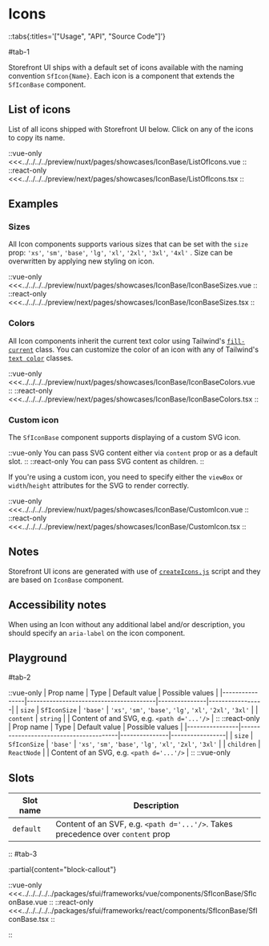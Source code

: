# Icons

::tabs{:titles='["Usage", "API", "Source Code"]'}

#tab-1

Storefront UI ships with a default set of icons available with the naming convention `SfIcon{Name}`. Each icon is a component that extends the `SfIconBase` component.

## List of icons

List of all icons shipped with Storefront UI below. Click on any of the icons to copy its name.

<Showcase showcase-name="IconBase/ListOfIcons"  allow="clipboard-write">

::vue-only
<<<../../../../preview/nuxt/pages/showcases/IconBase/ListOfIcons.vue
::
::react-only
<<<../../../../preview/next/pages/showcases/IconBase/ListOfIcons.tsx
::

</Showcase>

## Examples

### Sizes

All Icon components supports various sizes that can be set with the `size` prop: `'xs'`, `'sm'`, `'base'`, `'lg'`, `'xl'`, `'2xl'`, `'3xl'`, `'4xl'` . Size can be overwritten by applying new styling on icon.

<Showcase showcase-name="IconBase/IconBaseSizes" style="min-height:300px">

::vue-only
<<<../../../../preview/nuxt/pages/showcases/IconBase/IconBaseSizes.vue
::
::react-only
<<<../../../../preview/next/pages/showcases/IconBase/IconBaseSizes.tsx
::

</Showcase>

### Colors

All Icon components inherit the current text color using Tailwind's [`fill-current`](https://tailwindcss.com/docs/fill) class. You can customize the color of an icon with any of Tailwind's [`text color`](https://tailwindcss.com/docs/text-color) classes.

<Showcase showcase-name="IconBase/IconBaseColors">

::vue-only
<<<../../../../preview/nuxt/pages/showcases/IconBase/IconBaseColors.vue
::
::react-only
<<<../../../../preview/next/pages/showcases/IconBase/IconBaseColors.tsx
::

</Showcase>


### Custom icon

The `SfIconBase` component supports displaying of a custom SVG icon. 

::vue-only
You can pass SVG content either via `content` prop or as a default slot.
::
::react-only
You can pass SVG content as children.
::

If you're using a custom icon, you need to specify either the `viewBox` or `width`/`height` attributes for the SVG to render correctly.

<Showcase showcase-name="IconBase/CustomIcon">

::vue-only
<<<../../../../preview/nuxt/pages/showcases/IconBase/CustomIcon.vue
::
::react-only
<<<../../../../preview/next/pages/showcases/IconBase/CustomIcon.tsx
::

</Showcase>

## Notes

Storefront UI icons are generated with use of [`createIcons.js`](https://github.com/vuestorefront/storefront-ui/blob/v2/createIcons.js) script and they are based on `IconBase` component.

## Accessibility notes

When using an Icon without any additional label and/or description, you should specify an `aria-label` on the icon component.

## Playground

<Generate style="height: 380px" />

#tab-2


::vue-only
| Prop name      | Type                                   | Default value | Possible values |
|----------------|----------------------------------------|---------------|-----------------|
| `size`                  | `SfIconSize`                          | `'base'`        | `'xs'`, `'sm'`, `'base'`, `'lg'`, `'xl'`, `'2xl'`, `'3xl'` |
| `content`               | `string` |  |      Content of and SVG, e.g. `<path d='...'/>`           |
::
::react-only
| Prop name      | Type                                   | Default value | Possible values |
|----------------|----------------------------------------|---------------|-----------------|
| `size`                  | `SfIconSize`                          | `'base'`        | `'xs'`, `'sm'`, `'base'`, `'lg'`, `'xl'`, `'2xl'`, `'3xl'` |
| `children`               | `ReactNode` |  |       Content of an SVG, e.g. `<path d='...'/>`        |
::
::vue-only

## Slots

| Slot name | Description                                                                     |
| --------- | ------------------------------------------------------------------------------- |
| `default`   | Content of an SVF, e.g. `<path d='...'/>`. Takes precedence over `content` prop |
::
#tab-3

:partial{content="block-callout"}

::vue-only
<<<../../../../../packages/sfui/frameworks/vue/components/SfIconBase/SfIconBase.vue
::
::react-only
<<<../../../../../packages/sfui/frameworks/react/components/SfIconBase/SfIconBase.tsx
::

::
